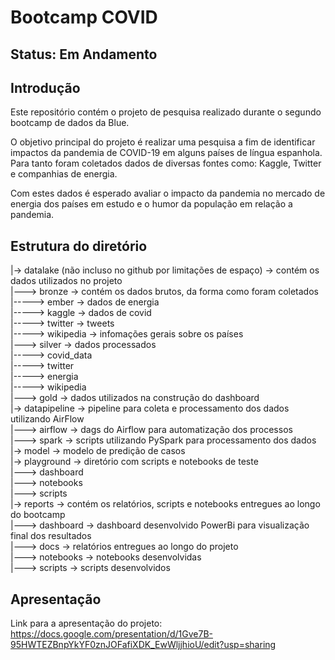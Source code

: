 # Bootcamp COVID

## Status: Em Andamento

## Introdução

Este repositório contém o projeto de pesquisa realizado durante o segundo bootcamp de dados da Blue.

O objetivo principal do projeto é realizar uma pesquisa a fim de identificar impactos da pandemia de COVID-19 em alguns países de língua espanhola. Para tanto foram coletados dados de diversas fontes como: Kaggle, Twitter e companhias de energia.

Com estes dados é esperado avaliar o impacto da pandemia no mercado de energia dos países em estudo e o humor da população em relação a pandemia.

## Estrutura do diretório

|-> datalake (não incluso no github por limitações de espaço) -> contém os dados utilizados no projeto</br>
|---> bronze -> contém os dados brutos, da forma como foram coletados</br>
|-----> ember -> dados de energia</br>
|-----> kaggle -> dados de covid</br>
|-----> twitter -> tweets </br>
|-----> wikipedia -> infomações gerais sobre os países</br>
|---> silver -> dados processados</br>
|-----> covid_data</br>
|-----> twitter</br>
|-----> energia</br>
|-----> wikipedia</br>
|---> gold -> dados utilizados na construção do dashboard</br>
|-> datapipeline -> pipeline para coleta e processamento dos dados utilizando AirFlow</br>
|---> airflow -> dags do Airflow para automatização dos processos</br>
|---> spark -> scripts utilizando PySpark para processamento dos dados</br>
|-> model -> modelo de predição de casos</br>
|-> playground -> diretório com scripts e notebooks de teste</br>
|---> dashboard</br>
|---> notebooks</br>
|---> scripts</br>
|-> reports -> contém os relatórios, scripts e notebooks entregues ao longo do bootcamp</br>
|---> dashboard -> dashboard desenvolvido PowerBi para visualização final dos resultados</br>
|---> docs -> relatórios entregues ao longo do projeto</br>
|---> notebooks -> notebooks desenvolvidas</br>
|---> scripts -> scripts desenvolvidos </br>


## Apresentação
Link para a apresentação do projeto: https://docs.google.com/presentation/d/1Gve7B-95HWTEZBnpYkYF0znJOFafiXDK_EwWljjhioU/edit?usp=sharing
